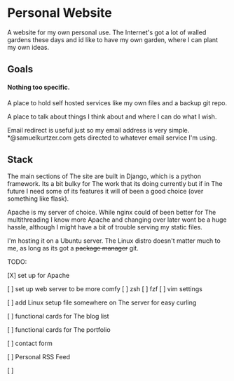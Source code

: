 # Personal Website

A website for my own personal use. The Internet's got a lot of walled gardens these days and id like to have my own garden, where I can plant my own ideas.

## Goals

#### Nothing too specific.

A place to hold self hosted services like my own files and a backup git repo.

A place to talk about things I think about and where I can do what I wish.

Email redirect is useful just so my email address is very simple. *@samuelkurtzer.com gets directed to whatever email service I'm using.


## Stack

The main sections of The site are built in Django, which is a python framework. Its a bit bulky for The work that its doing currently but if in The future I need some of its features it will of been a good choice (over something like flask).

Apache is my server of choice. While nginx could of been better for The multithreading I know more Apache and changing over later wont be a huge hassle, although I might have a bit of trouble serving my static files.

I'm hosting it on a Ubuntu server. The Linux distro doesn't matter much to me, as long as its got a ~~package manager~~ git.

TODO:

[X] set up for Apache

[ ] set up web server to be more comfy
    [ ] zsh
    [ ] fzf
    [ ] vim settings

[ ] add Linux setup file somewhere on The server for easy curling

[ ] functional cards for The blog list

[ ] functional cards for The portfolio

[ ] contact form

[ ] Personal RSS Feed

[ ]

